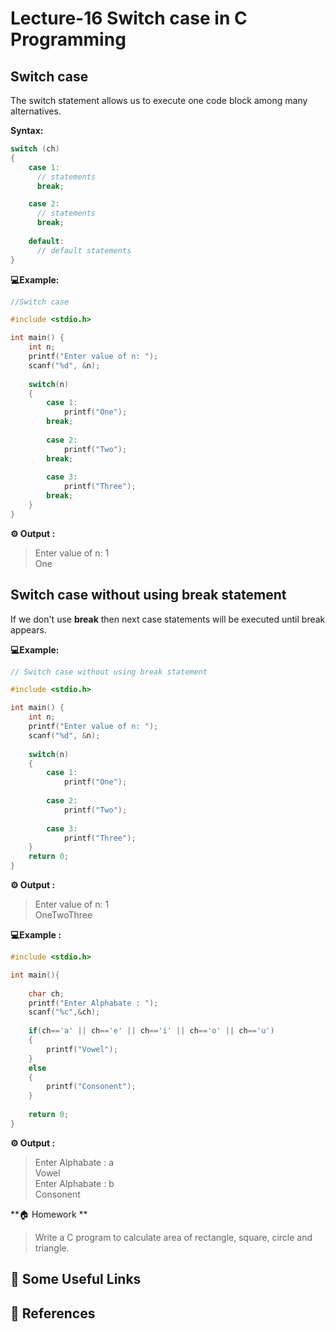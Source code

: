 # Lecture-16 Switch case in C Programming 

## Switch case

The switch statement allows us to execute one code block among many alternatives.

**Syntax:**
```c
switch (ch)
​{
    case 1:
      // statements
      break;

    case 2:
      // statements
      break;
   
    default:
      // default statements
}

```

**💻Example:**

```c
//Switch case 

#include <stdio.h>

int main() {
    int n;
    printf("Enter value of n: ");
    scanf("%d", &n);
    
    switch(n)
    {
        case 1:
            printf("One");
        break;
        
        case 2:
            printf("Two");
        break;
        
        case 3:
            printf("Three");
        break;
    }
}
```
**⚙️ Output :** 
>Enter value of n: 1 <br>
One        

## Switch case without using break statement

If we don't use **break** then next case statements will be executed until break appears.

**💻Example:**

```c
// Switch case without using break statement

#include <stdio.h>

int main() {
    int n;
    printf("Enter value of n: ");
    scanf("%d", &n);
    
    switch(n)
    {
        case 1:
            printf("One");
        
        case 2:
            printf("Two");
        
        case 3:
            printf("Three");
    }
    return 0;
}
```
**⚙️ Output :** 
>Enter value of n: 1 <br>
OneTwoThree               

**💻Example :**

```c
#include <stdio.h>

int main(){
    
    char ch;
    printf("Enter Alphabate : ");
    scanf("%c",&ch);
    
    if(ch=='a' || ch=='e' || ch=='i' || ch=='o' || ch=='u')
    {
        printf("Vowel");
    }
    else
    {
        printf("Consonent");
    }
    
    return 0;
}
```
**⚙️ Output :** 
>Enter Alphabate : a<br>
Vowel<br>
Enter Alphabate : b<br>
Consonent

**🏠 Homework **
> Write a C program to calculate area of rectangle, square, circle and triangle.

## 🔗 Some Useful Links

## 📖 References